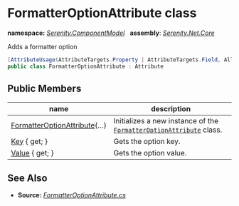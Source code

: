 # FormatterOptionAttribute class
**namespace:** *[Serenity.ComponentModel](../README.md#serenity.componentmodel-namespace)*   **assembly**: *[Serenity.Net.Core](../README.md)*

Adds a formatter option

```csharp
[AttributeUsage(AttributeTargets.Property | AttributeTargets.Field, AllowMultiple = true)]
public class FormatterOptionAttribute : Attribute
```

## Public Members

| name | description |
| --- | --- |
| [FormatterOptionAttribute](FormatterOptionAttribute/FormatterOptionAttribute.md)(…) | Initializes a new instance of the [`FormatterOptionAttribute`](FormatterOptionAttribute.md) class. |
| [Key](FormatterOptionAttribute/Key.md) { get; } | Gets the option key. |
| [Value](FormatterOptionAttribute/Value.md) { get; } | Gets the option value. |

## See Also

* **Source:** *[FormatterOptionAttribute.cs](https://github.com/serenity-is/Serenity/blob/master/src/Serenity.Net.Core/ComponentModel/Columns/Formatting/FormatterOptionAttribute.cs)*